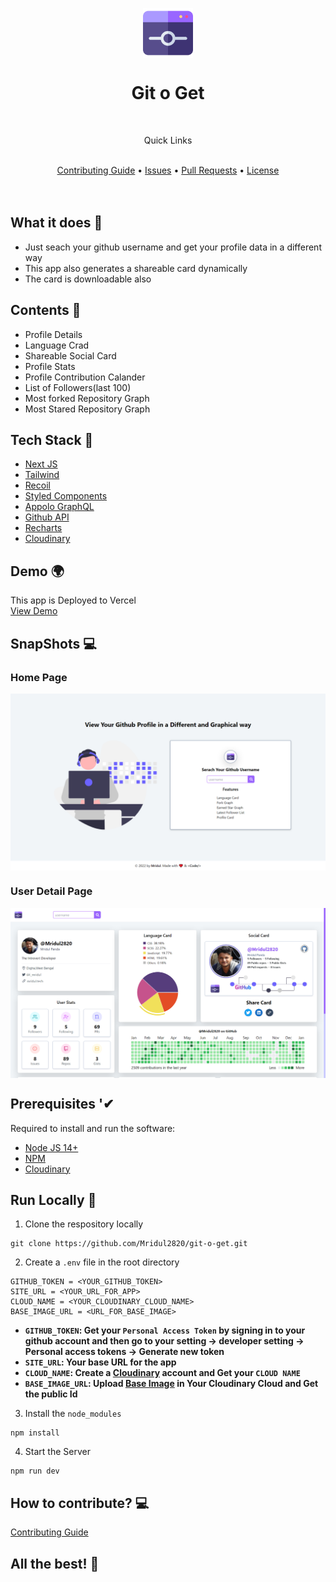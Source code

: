 <p align="center">
  <img src="/public/logo.png" align="center" width="80"/>
</p>

<div align="center">
    <h1>Git o Get</h1>
</div>

<br />

<div align="center">
    <p>Quick Links</p>
    <br />
    <a href="CONTRIBUTING.md">Contributing Guide</a> •
    <a href="https://github.com/Mridul2820/git-o-get/issues">Issues</a> •
    <a href="https://github.com/Mridul2820/git-o-get/pulls">Pull Requests</a> •
    <a href="LICENSE">License</a>
</div>


<br />
<br />

## What it does 🤔
- Just seach your github username and get your profile data in a different way
- This app also generates a shareable card dynamically
- The card is downloadable also

## Contents 🧧
- Profile Details
- Language Crad
- Shareable Social Card
- Profile Stats
- Profile Contribution Calander
- List of Followers(last 100)
- Most forked Repository Graph
- Most Stared Repository Graph

## Tech Stack 👾
- [Next JS](https://nextjs.org/)
- [Tailwind](https://tailwindcss.com/)
- [Recoil](https://recoiljs.org/)
- [Styled Components](https://styled-components.com/)
- [Appolo GraphQL](https://www.apollographql.com/)
- [Github API](https://docs.github.com/en/graphql)
- [Recharts](https://recharts.org/en-US/)
- [Cloudinary](https://cloudinary.com/)

## Demo 🌍
This app is Deployed to Vercel
<br />
[View Demo](https://git-o-get.vercel.app/)

## SnapShots 💻
### Home Page
<img src="/public/assets/app-home.png" align="center"/>

### User Detail Page
<img src="/public/assets/app-snapshot.png" align="center"/>

## Prerequisites '✔
Required to install and run the software:
* [Node JS 14+](https://nodejs.org/)
* [NPM](https://www.npmjs.com/get-npm)
* [Cloudinary](https://cloudinary.com/)

## Run Locally 🤠
1. Clone the respository locally
```
git clone https://github.com/Mridul2820/git-o-get.git
```
2. Create a `.env` file in the root directory
```
GITHUB_TOKEN = <YOUR_GITHUB_TOKEN>
SITE_URL = <YOUR_URL_FOR_APP>
CLOUD_NAME = <YOUR_CLOUDINARY_CLOUD_NAME>
BASE_IMAGE_URL = <URL_FOR_BASE_IMAGE>
```
- **```GITHUB_TOKEN```: Get your `Personal Access Token` by signing in to your github account and then go to your setting -> developer setting -> Personal access tokens -> Generate new token**
- **```SITE_URL```: Your base URL for the app**
- **```CLOUD_NAME```: Create a [Cloudinary](https://cloudinary.com/users/register/free) account and Get your ```CLOUD NAME```**
- **```BASE_IMAGE_URL```: Upload [Base Image](https://github.com/Mridul2820/git-o-get/blob/main/public/assets/github-social.jpg) in Your Cloudinary Cloud and Get the public Id**

3. Install the `node_modules`
```
npm install
```
4. Start the Server
```
npm run dev
```

## How to contribute? 💻
<a href="CONTRIBUTING.md">Contributing Guide</a>

## All the best! 🥇
